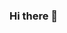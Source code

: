 ### Hi there 👋

<!--
**SpaceChuck/SpaceChuck** is a ✨ _special_ ✨ repository because its `README.md` (this file) appears on your GitHub profile.

Here are some ideas to get you started:

- 🔭 I’m currently working on SnakeOS
- 🌱 I’m currently learning Unity
- 😄 Pronouns: He
- ⚡ Fun fact: I have a brain
-->
